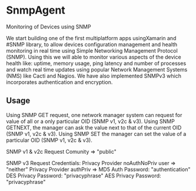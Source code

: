 # SnmpAgent
Monitoring of Devices using SNMP

We start building one of the first multiplatform apps usingXamarin and #SNMP library, to allow devices configuration management and health monitoring in real time using Simple Networking Management Protocol (SNMP). Using this we will able to monitor various aspects of the device health like: uptime, memory usage, ping latency and number of processes and watch real time updates using popular Network Management Systems  (NMS) like Cacti and Nagios. We have also implemented SNMPv3 which incorporates authentication and encryption.

## Usage
Using SNMP GET request, one network manager system can request for value of all or a only particular OID (SNMP v1, v2c & v3). Using SNMP GETNEXT, the manager can ask the value next to that of the current OID (SNMP v1, v2c & v3). Using SNMP SET the manager can set the value of a particular OID (SNMP v1, v2c & v3).

SNMP v1 & v2c Request Comunity => "public"

SNMP v3 Request Credentials:
Privacy Provider noAuthNoPriv user => "neither"
Privacy Provider authPriv =>
MD5 Auth Password: "authentication"
DES Privacy Password: "privacyphrase"
AES Privacy Password: "privacyphrase"
